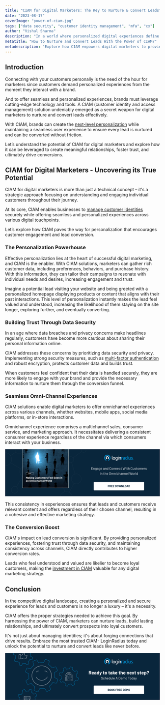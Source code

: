 ```yaml
---
title: "CIAM for Digital Marketers: The Key to Nurture & Convert Leads"
date: "2023-08-17"
coverImage: "power-of-ciam.jpg"
tags: ["data security", "customer identity management", "mfa", "cx"]
author: "Vishal Sharma"
description: "In a world where personalized digital experiences define customer success, businesses must put their best foot forward to deliver seamless and secure customized experiences. CIAM emerges as the ultimate solution, enabling marketers to nurture leads and achieve higher conversion rates. Learn how CIAM forges meaningful connections, instills trust, and transforms prospects into loyal customers."
metatitle: "How to Nurture and Convert Leads With the Power of CIAM?"
metadescription: "Explore how CIAM empowers digital marketers to provide personalized experiences, build trust, and enhance lead conversion. Read more."
---
```


## Introduction

Connecting with your customers personally is the need of the hour for marketers since customers demand personalized experiences from the moment they interact with a brand. 

And to offer seamless and personalized experiences, brands must leverage cutting-edge technology and tools. A CIAM (customer identity and access management) solution undeniably emerged as a secret weapon for digital marketers to nurture and convert leads effectively. 

With CIAM, brands can create the [next-level personalization](https://www.loginradius.com/blog/growth/how-to-make-personalized-marketing-effective-with-consumer-identity/) while maintaining a seamless user experience to ensure every lead is nurtured and can be converted without friction. 

Let’s understand the potential of CIAM for digital marketers and explore how it can be leveraged to create meaningful relationships, foster trust, and ultimately drive conversions.

## CIAM for Digital Marketers - Uncovering its True Potential 

CIAM for digital marketers is more than just a technical concept – it's a strategic approach focusing on understanding and engaging individual customers throughout their journey. 

At its core, CIAM enables businesses to [manage customer identities](https://www.loginradius.com/profile-management/) securely while offering seamless and personalized experiences across various digital touchpoints.

Let’s explore how CIAM paves the way for personalization that encourages customer engagement and lead conversion. 

### The Personalization Powerhouse

Effective personalization lies at the heart of successful digital marketing, and CIAM is the enabler. With CIAM solutions, marketers can gather rich customer data, including preferences, behaviors, and purchase history. With this information, they can tailor their campaigns to resonate with individual needs and desires, increasing engagement and trust.

Imagine a potential lead visiting your website and being greeted with a personalized homepage displaying products or content that aligns with their past interactions.  This level of personalization instantly makes the lead feel valued and understood, increasing the likelihood of them staying on the site longer, exploring further, and eventually converting.

### Building Trust Through Data Security

In an age where data breaches and privacy concerns make headlines regularly, customers have become more cautious about sharing their personal information online. 

CIAM addresses these concerns by prioritizing data security and privacy. Implementing strong security measures, such as [multi-factor authentication](https://www.loginradius.com/multi-factor-authentication/) and robust encryption, protects customer data and builds trust.

When customers feel confident that their data is handled securely, they are more likely to engage with your brand and provide the necessary information to nurture them through the conversion funnel. 

### Seamless Omni-Channel Experiences

CIAM solutions enable digital marketers to offer omnichannel experiences across various channels, whether websites, mobile apps, social media platforms, or in-store interactions. 

Omnichannel experience comprises a multichannel sales, consumer service, and marketing approach. It necessitates delivering a consistent consumer experience regardless of the channel via which consumers interact with your business.

[![EB-omnichannel-ex](EB-omnichannel-ex.png)](https://www.loginradius.com/resource/making-customers-feel-seen-in-an-omnichannel-world/)

This consistency in experiences ensures that leads and customers receive relevant content and offers regardless of their chosen channel, resulting in a cohesive and effective marketing strategy.

### The Conversion Boost

CIAM's impact on lead conversion is significant. By providing personalized experiences, fostering trust through data security, and maintaining consistency across channels, CIAM directly contributes to higher conversion rates. 

Leads who feel understood and valued are likelier to become loyal customers, making the [investment in CIAM](https://www.loginradius.com/resource/ciam-build-vs-buy/) valuable for any digital marketing strategy.

## Conclusion

In the competitive digital landscape, creating a personalized and secure experience for leads and customers is no longer a luxury – it's a necessity.

CIAM offers the proper strategies needed to achieve this goal. By harnessing the power of CIAM, marketers can nurture leads, build lasting relationships, and ultimately convert prospects into loyal customers. 

It's not just about managing identities; it's about forging connections that drive results. Embrace the most trusted CIAM- LoginRadius today and unlock the potential to nurture and convert leads like never before.

[![book-a-demo-loginradius](../../assets/book-a-demo-loginradius.png)](https://www.loginradius.com/book-a-demo/)